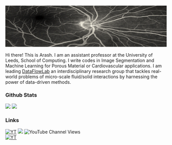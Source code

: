 ![Banner](https://github.com/ArashRabbani/ArashRabbani/blob/main/bk.gif)

Hi there! This is Arash. I am an assistant professor at the University of Leeds, School of Computing. I write codes in Image Segmentation and Machine Learning for Porous Material or Cardiovascular applications. I am leading [DataFlowLab](https://dataflowlab.org) an interdisciplinary research group that tackles real-world problems of micro-scale fluid/solid interactions by harnessing the power of data-driven methods. 

### Github Stats


<img src="https://github-readme-streak-stats.herokuapp.com/?user=ArashRabbani&theme=blueberry_duo"/>
<img src="https://github-readme-stats.vercel.app/api/top-langs/?username=ArashRabbani&layout=compact&theme=github_dark"/>

### Links


[![YT](https://img.shields.io/badge/-Youtube-red)](https://www.youtube.com/channel/UCYFX9iGpHemve3LiRmFQSEw)
![](https://img.shields.io/youtube/channel/subscribers/UCYFX9iGpHemve3LiRmFQSEw?style=social)
![YouTube Channel Views](https://img.shields.io/youtube/channel/views/UCYFX9iGpHemve3LiRmFQSEw?style=social)
<br/>
[![YT](https://img.shields.io/badge/-LinkedIn-blue)](https://www.linkedin.com/in/arash-rabbani/)
